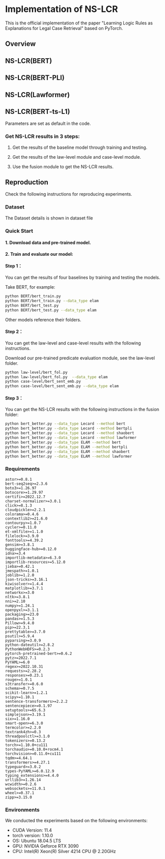 # Implementation of NS-LCR
This is the official implementation of the paper "Learning Logic Rules as Explanations for Legal Case Retrieval" based on PyTorch.

## Overview

## NS-LCR(BERT)
## NS-LCR(BERT-PLI)
## NS-LCR(Lawformer)
## NS-LCR(BERT-ts-L1)

Parameters are set as default in the code.

### Get NS-LCR results in 3 steps: 
1. Get the results of the baseline model through training and testing. 

2. Get the results of the law-level module and case-level module. 

3. Use the fusion module to get the NS-LCR results.

## Reproduction
Check the following instructions for reproducing experiments.

### Dataset
The Dataset details is shown in dataset file

### Quick Start
#### 1. Download data and pre-trained model.

#### 2. Train and evaluate our model:

#### Step 1：
You can get the results of four baselines by training and testing the models.

Take BERT, for example:

```bash
python BERT/bert_train.py  
python BERT/bert_train.py --data_type elam
python BERT/bert_test.py
python BERT/bert_test.py --data_type elam
```

Other models reference their folders.

#### Step 2：
You can get the law-level and case-level results with the following instructions.

Download our pre-trained predicate evaluation module, see the law-level folder.

```bash
python law-level/bert_fol.py  
python law-level/bert_fol.py  --data_type elam
python case-level/bert_sent_emb.py
python case-level/bert_sent_emb.py --data_type elam
```

#### Step 3：
You can get the NS-LCR results with the following instructions in the fusion folder:

```bash
python bert_better.py --data_type Lecard --method bert
python bert_better.py --data_type Lecard --method bertpli
python bert_better.py --data_type Lecard --method shaobert
python bert_better.py --data_type Lecard --method lawformer
python bert_better.py --data_type ELAM --method bert
python bert_better.py --data_type ELAM --method bertpli
python bert_better.py --data_type ELAM --method shaobert
python bert_better.py --data_type ELAM --method lawformer
```

### Requirements
```
astor>=0.8.1
bert-seq2seq>=2.3.6
boto3>=1.26.97
botocore>=1.29.97
certifi>=2022.12.7
charset-normalizer>=3.0.1
click>=8.1.3
cloudpickle>=2.2.1
colorama>=0.4.6
contextlib2>=21.6.0
contourpy>=1.0.7
cycler>=0.11.0
et-xmlfile>=1.1.0
filelock>=3.9.0
fonttools>=4.39.2
gensim>=3.8.1
huggingface-hub>=0.12.0
idna>=3.4
importlib-metadata>=6.3.0
importlib-resources>=5.12.0
jieba>=0.42.1
jmespath>=1.0.1
joblib>=1.2.0
json-tricks>=3.16.1
kiwisolver>=1.4.4
matplotlib>=3.7.1
networkx>=3.0
nltk>=3.8.1
nni>=2.10
numpy>=1.24.1
openpyxl>=3.1.1
packaging>=23.0
pandas>=1.5.3
Pillow>=9.4.0
pip>=22.3.1
prettytable>=3.7.0
psutil>=5.9.4
pyparsing>=3.0.9
python-dateutil>=2.8.2
PythonWebHDFS>=0.2.3
pytorch-pretrained-bert>=0.6.2
pytz>=2022.7.1
PyYAML>=6.0
regex>=2022.10.31
requests>=2.28.2
responses>=0.23.1
rouge>=1.0.1
s3transfer>=0.6.0
schema>=0.7.5
scikit-learn>=1.2.1
scipy>=1.10.1
sentence-transformers>=2.2.2
sentencepiece>=0.1.97
setuptools>=65.6.3
simplejson>=3.19.1
six>=1.16.0
smart-open>=6.3.0
termcolor>=2.2.0
textrank4zh>=0.3
threadpoolctl>=3.1.0
tokenizers>=0.13.2
torch>=1.10.0+cu111
torchaudio>=0.10.0+rocm4.1
torchvision>=0.11.0+cu111
tqdm>=4.64.1
transformers>=4.27.1
typeguard>=3.0.2
types-PyYAML>=6.0.12.9
typing_extensions>=4.4.0
urllib3>=1.26.14
wcwidth>=0.2.6
websockets>=11.0.1
wheel>=0.37.1
zipp>=3.15.0
```

### Environments
We conducted the experiments based on the following environments:
* CUDA Version: 11.4
* torch version: 1.10.0
* OS: Ubuntu 18.04.5 LTS
* GPU: NVIDIA Geforce RTX 3090
* CPU: Intel(R) Xeon(R) Silver 4214 CPU @ 2.20GHz
